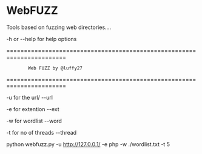 # WebFUZZ

Tools based on fuzzing web directories....


-h or --help for help options

=======================================================================


			Web FUZZ by @luffy27

=======================================================================

-u for the url/ --url

-e for extention --ext

-w for wordlist --word

-t for no of threads --thread

python webfuzz.py -u http://127.0.0.1/ -e php -w ./wordlist.txt -t 5
